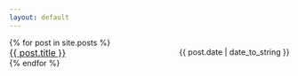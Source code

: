 ```yaml
---
layout: default
---
```


<ul style="padding: 0;">
    {% for post in site.posts %}
    <li style="list-style: none; font-size: 16px"><a href="{{ site.baseurl }}{{ post.url }}">{{ post.title }}</a><span style="float: right;font-size: 14px;">{{ post.date | date_to_string }} </span></li>
    {% endfor %}
</ul>